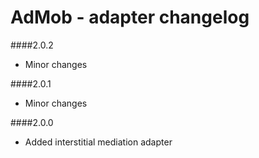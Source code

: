 # AdMob - adapter changelog


####2.0.2
 
- Minor changes

####2.0.1
 
- Minor changes

####2.0.0

- Added interstitial mediation adapter